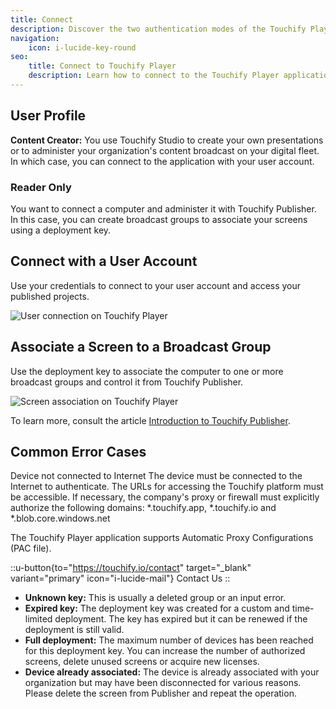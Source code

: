 ```yaml
---
title: Connect
description: Discover the two authentication modes of the Touchify Player application according to your use case.
navigation:
    icon: i-lucide-key-round
seo:
    title: Connect to Touchify Player
    description: Learn how to connect to the Touchify Player application to animate your screens.
---
```


## User Profile

**Content Creator:** You use Touchify Studio to create your own presentations or to administer your organization's content broadcast on your digital fleet. In which case, you can connect to the application with your user account.

### Reader Only

You want to connect a computer and administer it with Touchify Publisher. In this case, you can create broadcast groups to associate your screens using a deployment key.

## Connect with a User Account

Use your credentials to connect to your user account and access your published projects.

![User connection on Touchify Player](/4-touchify-player/2-getting-started/2-connection/fr-player-connexion-utilisateur.webp)

## Associate a Screen to a Broadcast Group

Use the deployment key to associate the computer to one or more broadcast groups and control it from Touchify Publisher.

![Screen association on Touchify Player](/4-touchify-player/2-getting-started/2-connection/fr-player-connexion-associer.webp)

To learn more, consult the article [Introduction to Touchify Publisher](../../touchify-publisher/introduction).

## Common Error Cases

Device not connected to Internet
The device must be connected to the Internet to authenticate. The URLs for accessing the Touchify platform must be accessible. If necessary, the company's proxy or firewall must explicitly authorize the following domains: *.touchify.app, *.touchify.io and *.blob.core.windows.net

The Touchify Player application supports Automatic Proxy Configurations (PAC file).

::u-button{to="https://touchify.io/contact" target="_blank" variant="primary" icon="i-lucide-mail"}
Contact Us
::

- **Unknown key:** This is usually a deleted group or an input error.
- **Expired key:** The deployment key was created for a custom and time-limited deployment. The key has expired but it can be renewed if the deployment is still valid.
- **Full deployment:** The maximum number of devices has been reached for this deployment key. You can increase the number of authorized screens, delete unused screens or acquire new licenses.
- **Device already associated:** The device is already associated with your organization but may have been disconnected for various reasons. Please delete the screen from Publisher and repeat the operation.
